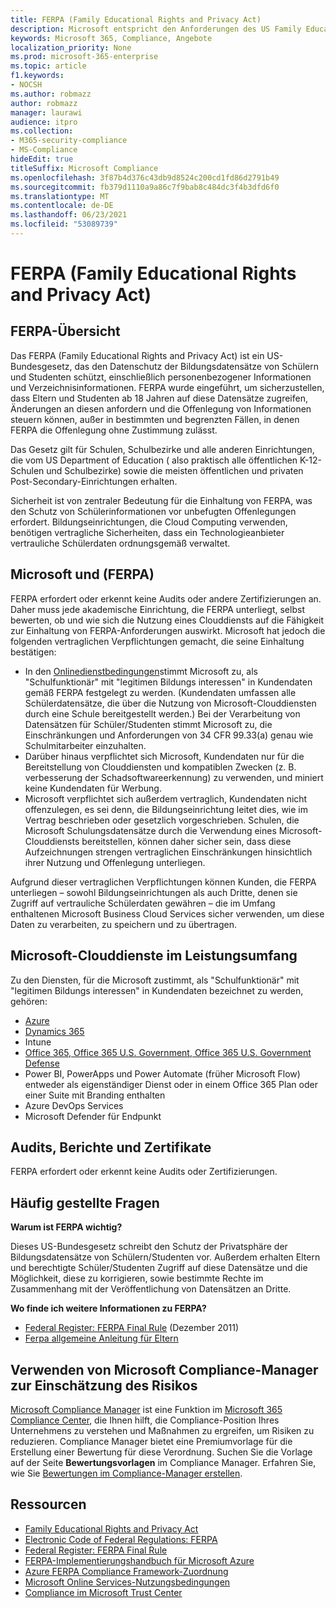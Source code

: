 ```yaml
---
title: FERPA (Family Educational Rights and Privacy Act)
description: Microsoft entspricht den Anforderungen des US Family Educational Rights and Privacy Act.
keywords: Microsoft 365, Compliance, Angebote
localization_priority: None
ms.prod: microsoft-365-enterprise
ms.topic: article
f1.keywords:
- NOCSH
ms.author: robmazz
author: robmazz
manager: laurawi
audience: itpro
ms.collection:
- M365-security-compliance
- MS-Compliance
hideEdit: true
titleSuffix: Microsoft Compliance
ms.openlocfilehash: 3f87b4d376c43db9d8524c200cd1fd86d2791b49
ms.sourcegitcommit: fb379d1110a9a86c7f9bab8c484dc3f4b3dfd6f0
ms.translationtype: MT
ms.contentlocale: de-DE
ms.lasthandoff: 06/23/2021
ms.locfileid: "53089739"
---
```

# <a name="family-educational-rights-and-privacy-act-ferpa"></a>FERPA (Family Educational Rights and Privacy Act)

## <a name="ferpa-overview"></a>FERPA-Übersicht

Das FERPA (Family Educational Rights and Privacy Act) ist ein US-Bundesgesetz, das den Datenschutz der Bildungsdatensätze von Schülern und Studenten schützt, einschließlich personenbezogener Informationen und Verzeichnisinformationen. FERPA wurde eingeführt, um sicherzustellen, dass Eltern und Studenten ab 18 Jahren auf diese Datensätze zugreifen, Änderungen an diesen anfordern und die Offenlegung von Informationen steuern können, außer in bestimmten und begrenzten Fällen, in denen FERPA die Offenlegung ohne Zustimmung zulässt.

Das Gesetz gilt für Schulen, Schulbezirke und alle anderen Einrichtungen, die vom US Department of Education ( also praktisch alle öffentlichen K-12-Schulen und Schulbezirke) sowie die meisten öffentlichen und privaten Post-Secondary-Einrichtungen erhalten.

Sicherheit ist von zentraler Bedeutung für die Einhaltung von FERPA, was den Schutz von Schülerinformationen vor unbefugten Offenlegungen erfordert. Bildungseinrichtungen, die Cloud Computing verwenden, benötigen vertragliche Sicherheiten, dass ein Technologieanbieter vertrauliche Schülerdaten ordnungsgemäß verwaltet.

## <a name="microsoft-and-ferpa"></a>Microsoft und (FERPA)

FERPA erfordert oder erkennt keine Audits oder andere Zertifizierungen an. Daher muss jede akademische Einrichtung, die FERPA unterliegt, selbst bewerten, ob und wie sich die Nutzung eines Clouddiensts auf die Fähigkeit zur Einhaltung von FERPA-Anforderungen auswirkt. Microsoft hat jedoch die folgenden vertraglichen Verpflichtungen gemacht, die seine Einhaltung bestätigen:

- In den [Onlinedienstbedingungen](https://aka.ms/Online-Services-Terms)stimmt Microsoft zu, als "Schulfunktionär" mit "legitimen Bildungs interessen" in Kundendaten gemäß FERPA festgelegt zu werden. (Kundendaten umfassen alle Schülerdatensätze, die über die Nutzung von Microsoft-Clouddiensten durch eine Schule bereitgestellt werden.) Bei der Verarbeitung von Datensätzen für Schüler/Studenten stimmt Microsoft zu, die Einschränkungen und Anforderungen von 34 CFR 99.33(a) genau wie Schulmitarbeiter einzuhalten.
- Darüber hinaus verpflichtet sich Microsoft, Kundendaten nur für die Bereitstellung von Clouddiensten und kompatiblen Zwecken (z. B. verbesserung der Schadsoftwareerkennung) zu verwenden, und miniert keine Kundendaten für Werbung.
- Microsoft verpflichtet sich außerdem vertraglich, Kundendaten nicht offenzulegen, es sei denn, die Bildungseinrichtung leitet dies, wie im Vertrag beschrieben oder gesetzlich vorgeschrieben. Schulen, die Microsoft Schulungsdatensätze durch die Verwendung eines Microsoft-Clouddiensts bereitstellen, können daher sicher sein, dass diese Aufzeichnungen strengen vertraglichen Einschränkungen hinsichtlich ihrer Nutzung und Offenlegung unterliegen.

Aufgrund dieser vertraglichen Verpflichtungen können Kunden, die FERPA unterliegen – sowohl Bildungseinrichtungen als auch Dritte, denen sie Zugriff auf vertrauliche Schülerdaten gewähren – die im Umfang enthaltenen Microsoft Business Cloud Services sicher verwenden, um diese Daten zu verarbeiten, zu speichern und zu übertragen.

## <a name="microsoft-in-scope-cloud-services"></a>Microsoft-Clouddienste im Leistungsumfang

Zu den Diensten, für die Microsoft zustimmt, als "Schulfunktionär" mit "legitimen Bildungs interessen" in Kundendaten bezeichnet zu werden, gehören:

- [Azure](https://aka.ms/AzureCompliance)
- [Dynamics 365](https://aka.ms/d365-compliance-list)
- Intune
- [Office 365, Office 365 U.S. Government, Office 365 U.S. Government Defense](https://go.microsoft.com/fwlink/p/?LinkID=2077751)
- Power BI, PowerApps und Power Automate (früher Microsoft Flow) entweder als eigenständiger Dienst oder in einem Office 365 Plan oder einer Suite mit Branding enthalten
- Azure DevOps Services
- Microsoft Defender für Endpunkt

## <a name="audits-reports-and-certificates"></a>Audits, Berichte und Zertifikate

FERPA erfordert oder erkennt keine Audits oder Zertifizierungen.

## <a name="frequently-asked-questions"></a>Häufig gestellte Fragen

**Warum ist FERPA wichtig?**

Dieses US-Bundesgesetz schreibt den Schutz der Privatsphäre der Bildungsdatensätze von Schülern/Studenten vor. Außerdem erhalten Eltern und berechtigte Schüler/Studenten Zugriff auf diese Datensätze und die Möglichkeit, diese zu korrigieren, sowie bestimmte Rechte im Zusammenhang mit der Veröffentlichung von Datensätzen an Dritte.

**Wo finde ich weitere Informationen zu FERPA?**

- [Federal Register: FERPA Final Rule](https://aka.ms/ferpa-reg) (Dezember 2011)
- [Ferpa allgemeine Anleitung für Eltern](https://www2.ed.gov/policy/gen/guid/fpco/ferpa/parents.html)

## <a name="use-microsoft-compliance-manager-to-assess-your-risk"></a>Verwenden von Microsoft Compliance-Manager zur Einschätzung des Risikos

[Microsoft Compliance Manager](/microsoft-365/compliance/compliance-manager) ist eine Funktion im [Microsoft 365 Compliance Center](/microsoft-365/compliance/microsoft-365-compliance-center), die Ihnen hilft, die Compliance-Position Ihres Unternehmens zu verstehen und Maßnahmen zu ergreifen, um Risiken zu reduzieren. Compliance Manager bietet eine Premiumvorlage für die Erstellung einer Bewertung für diese Verordnung. Suchen Sie die Vorlage auf der Seite **Bewertungsvorlagen** im Compliance Manager. Erfahren Sie, wie Sie [Bewertungen im Compliance-Manager erstellen](/microsoft-365/compliance/compliance-manager-assessments).

## <a name="resources"></a>Ressourcen

- [Family Educational Rights and Privacy Act](https://www.ed.gov/policy/gen/guid/fpco/ferpa/index.html)
- [Electronic Code of Federal Regulations: FERPA](https://aka.ms/FERPA-GPO)
- [Federal Register: FERPA Final Rule](https://aka.ms/ferpa-reg)
- [FERPA-Implementierungshandbuch für Microsoft Azure](https://aka.ms/azureferpa)
- [Azure FERPA Compliance Framework-Zuordnung](https://aka.ms/AzureFERPAMapping)
- [Microsoft Online Services-Nutzungsbedingungen](https://aka.ms/Online-Services-Terms)
- [Compliance im Microsoft Trust Center](https://www.microsoft.com/trust-center/compliance/compliance-overview)
